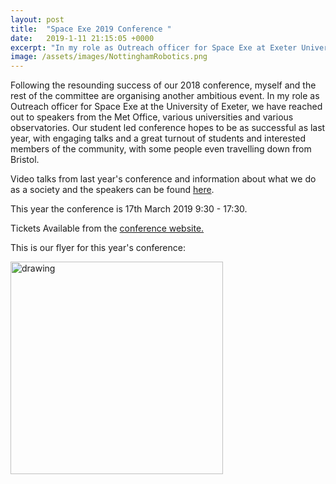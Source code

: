 ```yaml
---
layout: post
title:  "Space Exe 2019 Conference "
date:   2019-1-11 21:15:05 +0000
excerpt: "In my role as Outreach officer for Space Exe at Exeter University, myself and the rest of the committee are organising another ambitious conference with speakers from Met Office, various universities and various observatories."
image: /assets/images/NottinghamRobotics.png
---
```

Following the resounding success of our 2018 conference, myself and the rest of the committee are organising another ambitious event. In my role as Outreach officer for Space Exe at the University of Exeter, we have reached out to speakers from the Met Office, various universities and various observatories. Our student led conference hopes to be as successful as last year, with engaging talks and a great turnout of students and interested members of the community, with some people even travelling down from Bristol.

Video talks from last year's conference and information about what we do as a society and the speakers can be found [here][conf-link].


This year the conference is 17th March 2019 9:30 - 17:30.

Tickets Available from the [conference website.][Conference-link] 


This is our flyer for this year's conference:

<div class="center">
<img src="/assets/images/SpaceExeStarGaze2.png" alt="drawing" width="340"/>
</div>



[Conference-link]: https://spaceexe.org/conf/2019
[conf-link]: https://spaceexe.org/conf/2018/



